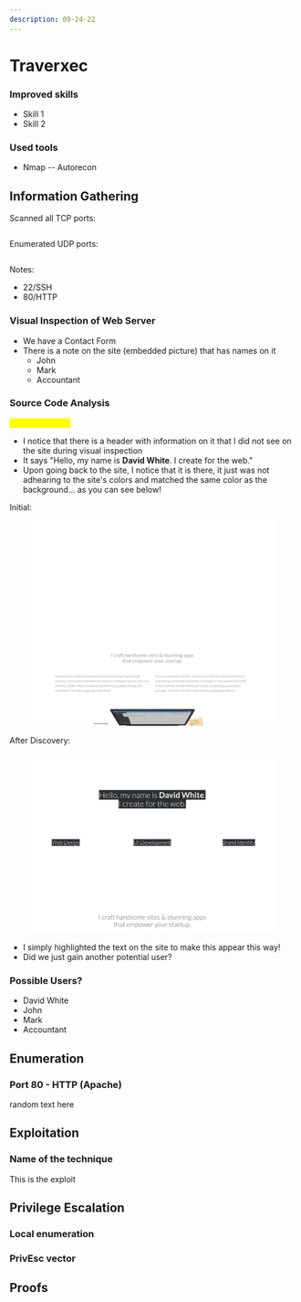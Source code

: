```yaml
---
description: 09-24-22
---
```


# Traverxec

### Improved skills

* Skill 1
* Skill 2

### Used tools

* Nmap -- Autorecon

## Information Gathering

Scanned all TCP ports:

```
```

Enumerated UDP ports:

```
```

Notes:

* 22/SSH
* 80/HTTP

### Visual Inspection of Web Server

* We have a Contact Form
* There is a note on the site (embedded picture) that has names on it
  * John
  * Mark
  * Accountant

### Source Code Analysis

<mark style="color:yellow;">Interesting finds</mark>

* I notice that there is a header with information on it that I did not see on the site during visual inspection
* It says "Hello, my name is **David White**. I create for the web."
* Upon going back to the site, I notice that it is there, it just was not adhearing to the site's colors and matched the same color as the background... as you can see below!

Initial:

<figure><img src="../../../.gitbook/assets/image (3).png" alt=""><figcaption></figcaption></figure>

After Discovery:

<figure><img src="../../../.gitbook/assets/image (1).png" alt=""><figcaption></figcaption></figure>

* I simply highlighted the text on the site to make this appear this way!&#x20;
* Did we just gain another potential user?

### Possible Users?

* David White
* John
* Mark
* Accountant

## Enumeration

### Port 80 - HTTP (Apache)

random text here

## Exploitation

### Name of the technique

This is the exploit

## Privilege Escalation

### Local enumeration

### PrivEsc vector

## Proofs
